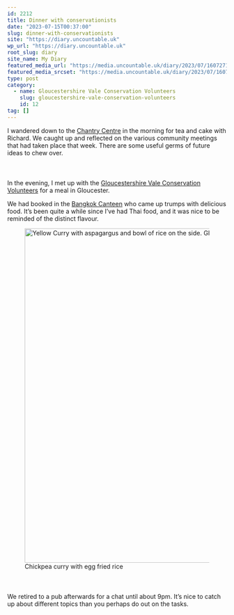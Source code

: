 ```yaml
---
id: 2212
title: Dinner with conservationists
date: "2023-07-15T00:37:00"
slug: dinner-with-conservationists
site: "https://diary.uncountable.uk"
wp_url: "https://diary.uncountable.uk"
root_slug: diary
site_name: My Diary
featured_media_url: "https://media.uncountable.uk/diary/2023/07/16072716/IMG20230715174919.webp"
featured_media_srcset: "https://media.uncountable.uk/diary/2023/07/16072716/IMG20230715174919-300x204.webp 300w, https://media.uncountable.uk/diary/2023/07/16072716/IMG20230715174919-1024x696.webp 1024w, https://media.uncountable.uk/diary/2023/07/16072716/IMG20230715174919-150x150.webp 150w, https://media.uncountable.uk/diary/2023/07/16072716/IMG20230715174919-640x435.webp 640w, https://media.uncountable.uk/diary/2023/07/16072716/IMG20230715174919.webp 2000w"
type: post
category:
  - name: Gloucestershire Vale Conservation Volunteers
    slug: gloucestershire-vale-conservation-volunteers
    id: 12
tag: []
---
```



<p>I wandered down to the <a href="https://www.chantrycentre.org/">Chantry Centre</a> in the morning for tea and cake with Richard.  We caught up and reflected on the various community meetings that had taken place that week.  There are some useful germs of future ideas to chew over.</p>


<style>.kb-row-layout-id_7dce68-96 > .kt-row-column-wrap{align-content:start;}:where(.kb-row-layout-id_7dce68-96 > .kt-row-column-wrap) > .wp-block-kadence-column{justify-content:start;}.kb-row-layout-id_7dce68-96 > .kt-row-column-wrap{column-gap:var(--global-kb-gap-md, 2rem);row-gap:var(--global-kb-gap-md, 2rem);padding-top:var(--global-kb-spacing-sm, 1.5rem);padding-bottom:var(--global-kb-spacing-sm, 1.5rem);grid-template-columns:repeat(2, minmax(0, 1fr));}.kb-row-layout-id_7dce68-96 > .kt-row-layout-overlay{opacity:0.30;}@media all and (max-width: 1024px){.kb-row-layout-id_7dce68-96 > .kt-row-column-wrap{grid-template-columns:repeat(2, minmax(0, 1fr));}}@media all and (max-width: 767px){.kb-row-layout-id_7dce68-96 > .kt-row-column-wrap{grid-template-columns:minmax(0, 1fr);}.kb-row-layout-id_7dce68-96 > .kt-row-column-wrap > .wp-block-kadence-column:nth-of-type(1){order:2;}.kb-row-layout-id_7dce68-96 > .kt-row-column-wrap > .wp-block-kadence-column:nth-of-type(2){order:1;}.kb-row-layout-id_7dce68-96 > .kt-row-column-wrap > .wp-block-kadence-column:nth-of-type(3){order:12;}.kb-row-layout-id_7dce68-96 > .kt-row-column-wrap > .wp-block-kadence-column:nth-of-type(4){order:11;}.kb-row-layout-id_7dce68-96 > .kt-row-column-wrap > .wp-block-kadence-column:nth-of-type(5){order:22;}.kb-row-layout-id_7dce68-96 > .kt-row-column-wrap > .wp-block-kadence-column:nth-of-type(6){order:21;}.kb-row-layout-id_7dce68-96 > .kt-row-column-wrap > .wp-block-kadence-column:nth-of-type(7){order:32;}.kb-row-layout-id_7dce68-96 > .kt-row-column-wrap > .wp-block-kadence-column:nth-of-type(8){order:31;}}</style><div class="kb-row-layout-wrap kb-row-layout-id_7dce68-96 alignnone wp-block-kadence-rowlayout"><div class="kt-row-column-wrap kt-has-2-columns kt-row-layout-equal kt-tab-layout-inherit kt-mobile-layout-row kt-row-valign-top">
<style>.kadence-column_bebf85-05 > .kt-inside-inner-col,.kadence-column_bebf85-05 > .kt-inside-inner-col:before{border-top-left-radius:0px;border-top-right-radius:0px;border-bottom-right-radius:0px;border-bottom-left-radius:0px;}.kadence-column_bebf85-05 > .kt-inside-inner-col{column-gap:var(--global-kb-gap-sm, 1rem);}.kadence-column_bebf85-05 > .kt-inside-inner-col{flex-direction:column;}.kadence-column_bebf85-05 > .kt-inside-inner-col > .aligncenter{width:100%;}.kadence-column_bebf85-05 > .kt-inside-inner-col:before{opacity:0.3;}.kadence-column_bebf85-05{position:relative;}@media all and (max-width: 1024px){.kadence-column_bebf85-05 > .kt-inside-inner-col{flex-direction:column;justify-content:center;}}@media all and (max-width: 767px){.kadence-column_bebf85-05 > .kt-inside-inner-col{flex-direction:column;justify-content:center;}}</style>
<div class="wp-block-kadence-column kadence-column_bebf85-05"><div class="kt-inside-inner-col">
<p>In the evening, I met up with the <a href="http://www.gvcv.org.uk/">Gloucestershire Vale Conservation Volunteers</a> for a meal in Gloucester.</p>



<p>We had booked in the <a href="https://www.bangkokcanteen.co.uk/">Bangkok Canteen</a> who came up trumps with delicious food.  It&#8217;s been quite a while since I&#8217;ve had Thai food, and it was nice to be reminded of the distinct flavour.</p>
</div></div>


<style>.kadence-column_d59d0a-7d > .kt-inside-inner-col,.kadence-column_d59d0a-7d > .kt-inside-inner-col:before{border-top-left-radius:0px;border-top-right-radius:0px;border-bottom-right-radius:0px;border-bottom-left-radius:0px;}.kadence-column_d59d0a-7d > .kt-inside-inner-col{column-gap:var(--global-kb-gap-sm, 1rem);}.kadence-column_d59d0a-7d > .kt-inside-inner-col{flex-direction:column;}.kadence-column_d59d0a-7d > .kt-inside-inner-col > .aligncenter{width:100%;}.kadence-column_d59d0a-7d > .kt-inside-inner-col:before{opacity:0.3;}.kadence-column_d59d0a-7d{position:relative;}@media all and (max-width: 1024px){.kadence-column_d59d0a-7d > .kt-inside-inner-col{flex-direction:column;justify-content:center;}}@media all and (max-width: 767px){.kadence-column_d59d0a-7d > .kt-inside-inner-col{flex-direction:column;justify-content:center;}}</style>
<div class="wp-block-kadence-column kadence-column_d59d0a-7d"><div class="kt-inside-inner-col">
<figure class="wp-block-image size-large"><img loading="lazy" decoding="async" width="1024" height="768" src="https://media.uncountable.uk/diary/2023/07/16072715/IMG20230715185431-1024x768.webp" alt="Yellow Curry with aspagargus and bowl of rice on the side. Glasses of water in the background" class="wp-image-2213" srcset="https://media.uncountable.uk/diary/2023/07/16072715/IMG20230715185431-1024x768.webp 1024w, https://media.uncountable.uk/diary/2023/07/16072715/IMG20230715185431-300x225.webp 300w, https://media.uncountable.uk/diary/2023/07/16072715/IMG20230715185431-640x480.webp 640w, https://media.uncountable.uk/diary/2023/07/16072715/IMG20230715185431.webp 2000w" sizes="auto, (max-width: 1024px) 100vw, 1024px" /><figcaption class="wp-element-caption">Chickpea curry with egg fried rice</figcaption></figure>
</div></div>

</div></div>


<p>We retired to a pub afterwards for a chat until about 9pm.  It&#8217;s nice to catch up about different topics than you perhaps do out on the tasks.  </p>
